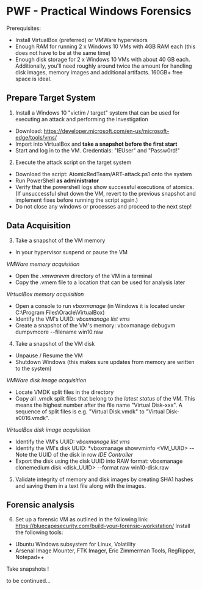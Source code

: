 # PWF - Practical Windows Forensics

Prerequisites:
* Install VirtualBox (preferred) or VMWare hypervisors
* Enough RAM for running 2 x Windows 10 VMs with 4GB RAM each (this does not have to be at the same time)
* Enough disk storage for 2 x Windows 10 VMs with about 40 GB each. Additionally, you'll need roughly around twice the amount for handling disk images, memory images and additional artifacts. 160GB+ free space is ideal. 

## Prepare Target System

1) Install a Windows 10 "victim / target" system that can be used for executing an attack and performing the investigation
- Download: https://developer.microsoft.com/en-us/microsoft-edge/tools/vms/
- Import into VirtualBox and **take a snapshot before the first start**
- Start and log in to the VM. Credentials: "IEUser" and "Passw0rd!"


2) Execute the attack script on the target system

- Download the script: AtomicRedTeam/ART-attack.ps1 onto the system
- Run PowerShell **as administrator**
- Verify that the powershell logs show successful executions of atomics. (If unsuccessful shut down the VM, revert to the previous snapshot and implement fixes before running the script again.)
- Do not close any windows or processes and proceed to the next step!

## Data Acquisition 

3) Take a snapshot of the VM memory
- In your hypervisor suspend or pause the VM

*VMWare memory acquisition*
- Open the *.vmwarevm* directory of the VM in a terminal
- Copy the .vmem file to a location that can be used for analysis later

*VirtualBox memory acquisition*
- Open a console to run *vboxmanage* (in Windows it is located under C:\Program Files\Oracle\VirtualBox)
- Identify the VM's UUID: *vboxmanage list vms*
- Create a snapshot of the VM's memory: vboxmanage debugvm <UUID> dumpvmcore --filename win10.raw
  
4) Take a snapshot of the VM disk
- Unpause / Resume the VM
- Shutdown Windows (this makes sure updates from memory are written to the  system)

*VMWare disk image acquisition* 
- Locate VMDK split files in the directory
- Copy all .vmdk split files that belong to the *latest status* of the VM. This means the highest number after the file name "Virtual Disk-xxx". 
  A sequence of split files is e.g. "Virtual Disk.vmdk" to "Virtual Disk-s0016.vmdk". 
  
*VirtualBox disk image acquisition*
- Identify the VM's UUID: *vboxmanage list vms*
- Identify the VM's disk UUID: *vboxmanage showvminfo <VM_UUID>
-- Note the UUID of the disk in row *IDE Controller*
- Export the disk using the disk UUID into RAW format: vboxmanage clonemedium disk <disk_UUID> --format raw win10-disk.raw 
  
5) Validate integrity of memory and disk images by creating SHA1 hashes and saving them in a text file along with the images.
  
## Forensic analysis
  
6) Set up a forensic VM as outlined in the following link: https://bluecapesecurity.com/build-your-forensic-workstation/
  Install the following tools: 
- Ubuntu Windows subsystem for Linux, Volatility
- Arsenal Image Mounter, FTK Imager, Eric Zimmerman Tools, RegRipper, Notepad++
  
Take snapshots !
  
to be continued...
